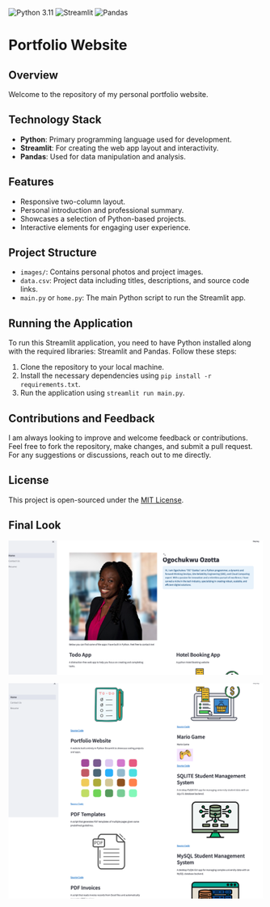 ![Python 3.11](https://img.shields.io/badge/python-3.11-blue.svg)
![Streamlit](https://img.shields.io/badge/streamlit-latest-orange.svg)
![Pandas](https://img.shields.io/badge/pandas-latest-green.svg)

# Portfolio Website

## Overview
Welcome to the repository of my personal portfolio website. 

## Technology Stack
- **Python**: Primary programming language used for development.
- **Streamlit**: For creating the web app layout and interactivity.
- **Pandas**: Used for data manipulation and analysis.

## Features
- Responsive two-column layout.
- Personal introduction and professional summary.
- Showcases a selection of Python-based projects.
- Interactive elements for engaging user experience.

## Project Structure
- `images/`: Contains personal photos and project images.
- `data.csv`: Project data including titles, descriptions, and source code links.
- `main.py` or `home.py`: The main Python script to run the Streamlit app.

## Running the Application
To run this Streamlit application, you need to have Python installed along with the required libraries: Streamlit and Pandas. Follow these steps:
1. Clone the repository to your local machine.
2. Install the necessary dependencies using `pip install -r requirements.txt`.
3. Run the application using `streamlit run main.py`.

## Contributions and Feedback
I am always looking to improve and welcome feedback or contributions. 
Feel free to fork the repository, make changes, and submit a pull request. 
For any suggestions or discussions, reach out to me directly.


## License
This project is open-sourced under the [MIT License](LICENSE).

## Final Look 
![portfolio1.png](images%2Fportfolio1.png)

![porfolio2.png](images%2Fporfolio2.png)
